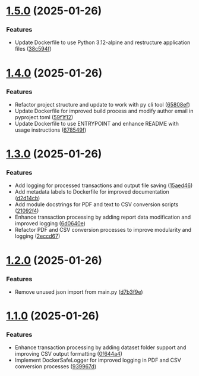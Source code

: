 # [1.5.0](https://github.com/zhrif/maybankforme/compare/v1.4.0...v1.5.0) (2025-01-26)


### Features

* Update Dockerfile to use Python 3.12-alpine and restructure application files ([38c594f](https://github.com/zhrif/maybankforme/commit/38c594f0cebd2f8a919e39811d346dc1257fc54f))

# [1.4.0](https://github.com/zhrif/maybankforme/compare/v1.3.0...v1.4.0) (2025-01-26)


### Features

* Refactor project structure and update to work with py cli tool ([65808ef](https://github.com/zhrif/maybankforme/commit/65808ef96dd6b9c4eaa0e4cbfaac7c9496b8f24f))
* Update Dockerfile for improved build process and modify author email in pyproject.toml ([59f1f12](https://github.com/zhrif/maybankforme/commit/59f1f1208deb127d3e0d1984fc2d69feb8ef9cb3))
* Update Dockerfile to use ENTRYPOINT and enhance README with usage instructions ([678549f](https://github.com/zhrif/maybankforme/commit/678549fac177ee31078284a8bdb6f5a6aa806abd))

# [1.3.0](https://github.com/zhrif/maybankforme/compare/v1.2.0...v1.3.0) (2025-01-26)


### Features

* Add logging for processed transactions and output file saving ([15aed46](https://github.com/zhrif/maybankforme/commit/15aed4657eccaad88bff2863a85cb82620b199e2))
* Add metadata labels to Dockerfile for improved documentation ([d2d14cb](https://github.com/zhrif/maybankforme/commit/d2d14cb644f9cdbce3ded3cbf76e1886572bc53f))
* Add module docstrings for PDF and text to CSV conversion scripts ([21092f4](https://github.com/zhrif/maybankforme/commit/21092f4f3d426938098d1e9fe0316df503636c3b))
* Enhance transaction processing by adding report data modification and improved logging ([6d0640e](https://github.com/zhrif/maybankforme/commit/6d0640e91d630692d351635fe31b56b1a55899ab))
* Refactor PDF and CSV conversion processes to improve modularity and logging ([2eccd67](https://github.com/zhrif/maybankforme/commit/2eccd67c67d1717f9490f77123d4b7bfe8297a2f))

# [1.2.0](https://github.com/zhrif/maybankforme/compare/v1.1.0...v1.2.0) (2025-01-26)


### Features

* Remove unused json import from main.py ([d7b3f9e](https://github.com/zhrif/maybankforme/commit/d7b3f9e53b55ce3e2d7ff86fc92a015b12f7d0b0))

# [1.1.0](https://github.com/zhrif/maybankforme/compare/v1.0.0...v1.1.0) (2025-01-26)


### Features

* Enhance transaction processing by adding dataset folder support and improving CSV output formatting ([0f644a4](https://github.com/zhrif/maybankforme/commit/0f644a482022638c10dd42e85de2e341ee143734))
* Implement DockerSafeLogger for improved logging in PDF and CSV conversion processes ([939967d](https://github.com/zhrif/maybankforme/commit/939967d9cf38316a806d6f59425c805de90e4118))
